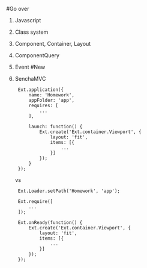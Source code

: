 #Go over
1. Javascript
1. Class system
1. Component, Container, Layout
1. ComponentQuery
1. Event
#New
1. SenchaMVC

		Ext.application({
			name: 'Homework',
			appFolder: 'app',
			requires: [
				...
			],

			launch: function() {
				Ext.create('Ext.container.Viewport', {
					layout: 'fit',
					items: [{
						...
					}]
				});
			}
		});

	vs

		Ext.Loader.setPath('Homework', 'app');

		Ext.require([
			...
		]);

		Ext.onReady(function() {
			Ext.create('Ext.container.Viewport', {
				layout: 'fit',
				items: [{
					...
				}]
			});
		});